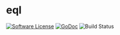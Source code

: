 # eql

[![Software License](https://img.shields.io/badge/license-MIT-brightgreen.svg?style=flat-square)](LICENSE)
[![GoDoc](https://img.shields.io/badge/godoc-reference-blue.svg?style=flat-square)](https://godoc.org/github.com/qunv/eql)
![Build Status](https://github.com/qunv/eql/actions/workflows/test.yml/badge.svg?branch=main)
